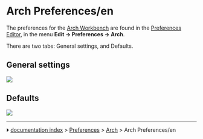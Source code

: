 # Arch Preferences/en
The preferences for the [Arch Workbench](Arch_Workbench.md) are found in the [Preferences Editor](Preferences_Editor.md), in the menu **Edit → Preferences → Arch**.

There are two tabs: General settings, and Defaults.

## General settings 

![](images/Preference_Arch_Tab_01.png )

## Defaults

![](images/Preference_Arch_Tab_02.png )



---
⏵ [documentation index](../README.md) > [Preferences](Category_Preferences.md) > [Arch](Arch_Workbench.md) > Arch Preferences/en
